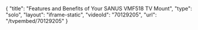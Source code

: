 {
    "title": "Features and Benefits of Your SANUS VMF518 TV Mount",
    "type": "solo",
    "layout": "iframe-static",
    "videoId": "70129205",
    "url": "\/tvpembed\/70129205"
}
